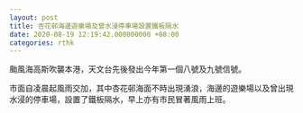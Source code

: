 ```yaml
---
layout: post
title: 杏花邨海邊遊樂場及曾水浸停車場設置鐵板隔水
date: 2020-08-19 12:19:42.000000000 +08:00
categories: rthk
---
```


颱風海高斯吹襲本港，天文台先後發出今年第一個八號及九號信號。

市面自凌晨起風雨交加，其中杏花邨海面不時出現湧浪，海邊的遊樂場以及曾出現水浸的停車場，設置了鐵板隔水，早上亦有市民冒著風雨上班。
